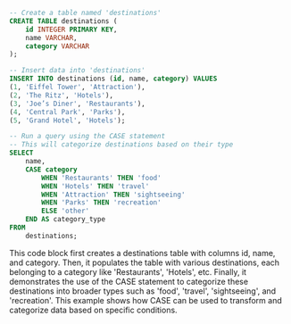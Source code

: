 ```sql
-- Create a table named 'destinations'
CREATE TABLE destinations (
    id INTEGER PRIMARY KEY,
    name VARCHAR,
    category VARCHAR
);

-- Insert data into 'destinations'
INSERT INTO destinations (id, name, category) VALUES
(1, 'Eiffel Tower', 'Attraction'),
(2, 'The Ritz', 'Hotels'),
(3, 'Joe’s Diner', 'Restaurants'),
(4, 'Central Park', 'Parks'),
(5, 'Grand Hotel', 'Hotels');

-- Run a query using the CASE statement
-- This will categorize destinations based on their type
SELECT
    name,
    CASE category
        WHEN 'Restaurants' THEN 'food'
        WHEN 'Hotels' THEN 'travel'
        WHEN 'Attraction' THEN 'sightseeing'
        WHEN 'Parks' THEN 'recreation'
        ELSE 'other'
    END AS category_type
FROM
    destinations;
```

This code block first creates a destinations table with columns id, name, and category. Then, it populates the table with various destinations, each belonging to a category like 'Restaurants', 'Hotels', etc. Finally, it demonstrates the use of the CASE statement to categorize these destinations into broader types such as 'food', 'travel', 'sightseeing', and 'recreation'. This example shows how CASE can be used to transform and categorize data based on specific conditions.